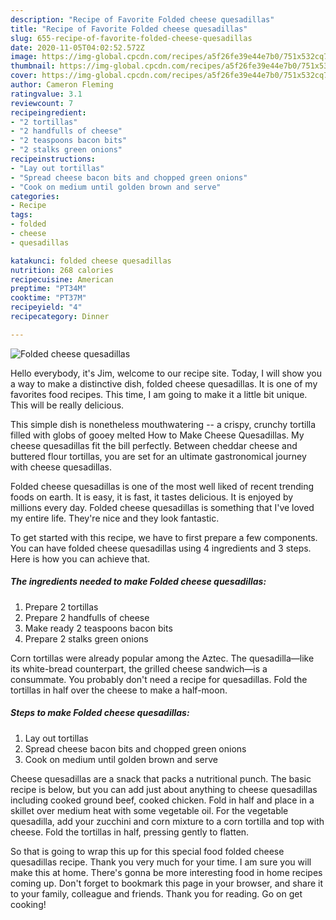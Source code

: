 ```yaml
---
description: "Recipe of Favorite Folded cheese quesadillas"
title: "Recipe of Favorite Folded cheese quesadillas"
slug: 655-recipe-of-favorite-folded-cheese-quesadillas
date: 2020-11-05T04:02:52.572Z
image: https://img-global.cpcdn.com/recipes/a5f26fe39e44e7b0/751x532cq70/folded-cheese-quesadillas-recipe-main-photo.jpg
thumbnail: https://img-global.cpcdn.com/recipes/a5f26fe39e44e7b0/751x532cq70/folded-cheese-quesadillas-recipe-main-photo.jpg
cover: https://img-global.cpcdn.com/recipes/a5f26fe39e44e7b0/751x532cq70/folded-cheese-quesadillas-recipe-main-photo.jpg
author: Cameron Fleming
ratingvalue: 3.1
reviewcount: 7
recipeingredient:
- "2 tortillas"
- "2 handfulls of cheese"
- "2 teaspoons bacon bits"
- "2 stalks green onions"
recipeinstructions:
- "Lay out tortillas"
- "Spread cheese bacon bits and chopped green onions"
- "Cook on medium until golden brown and serve"
categories:
- Recipe
tags:
- folded
- cheese
- quesadillas

katakunci: folded cheese quesadillas 
nutrition: 268 calories
recipecuisine: American
preptime: "PT34M"
cooktime: "PT37M"
recipeyield: "4"
recipecategory: Dinner

---
```



![Folded cheese quesadillas](https://img-global.cpcdn.com/recipes/a5f26fe39e44e7b0/751x532cq70/folded-cheese-quesadillas-recipe-main-photo.jpg)

Hello everybody, it's Jim, welcome to our recipe site. Today, I will show you a way to make a distinctive dish, folded cheese quesadillas. It is one of my favorites food recipes. This time, I am going to make it a little bit unique. This will be really delicious.

This simple dish is nonetheless mouthwatering -- a crispy, crunchy tortilla filled with globs of gooey melted How to Make Cheese Quesadillas. My cheese quesadillas fit the bill perfectly. Between cheddar cheese and buttered flour tortillas, you are set for an ultimate gastronomical journey with cheese quesadillas.

Folded cheese quesadillas is one of the most well liked of recent trending foods on earth. It is easy, it is fast, it tastes delicious. It is enjoyed by millions every day. Folded cheese quesadillas is something that I've loved my entire life. They're nice and they look fantastic.


To get started with this recipe, we have to first prepare a few components. You can have folded cheese quesadillas using 4 ingredients and 3 steps. Here is how you can achieve that.

<!--inarticleads1-->

##### The ingredients needed to make Folded cheese quesadillas:

1. Prepare 2 tortillas
1. Prepare 2 handfulls of cheese
1. Make ready 2 teaspoons bacon bits
1. Prepare 2 stalks green onions


Corn tortillas were already popular among the Aztec. The quesadilla—like its white-bread counterpart, the grilled cheese sandwich—is a consummate. You probably don&#39;t need a recipe for quesadillas. Fold the tortillas in half over the cheese to make a half-moon. 

<!--inarticleads2-->

##### Steps to make Folded cheese quesadillas:

1. Lay out tortillas
1. Spread cheese bacon bits and chopped green onions
1. Cook on medium until golden brown and serve


Cheese quesadillas are a snack that packs a nutritional punch. The basic recipe is below, but you can add just about anything to cheese quesadillas including cooked ground beef, cooked chicken. Fold in half and place in a skillet over medium heat with some vegetable oil. For the vegetable quesadilla, add your zucchini and corn mixture to a corn tortilla and top with cheese. Fold the tortillas in half, pressing gently to flatten. 

So that is going to wrap this up for this special food folded cheese quesadillas recipe. Thank you very much for your time. I am sure you will make this at home. There's gonna be more interesting food in home recipes coming up. Don't forget to bookmark this page in your browser, and share it to your family, colleague and friends. Thank you for reading. Go on get cooking!

